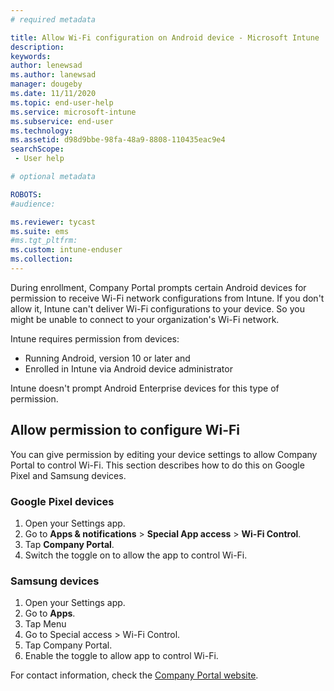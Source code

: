```yaml
---
# required metadata

title: Allow Wi-Fi configuration on Android device - Microsoft Intune | Microsoft Docs
description: 
keywords:
author: lenewsad
ms.author: lanewsad
manager: dougeby
ms.date: 11/11/2020
ms.topic: end-user-help
ms.service: microsoft-intune
ms.subservice: end-user
ms.technology:
ms.assetid: d98d9bbe-98fa-48a9-8808-110435eac9e4
searchScope:
 - User help

# optional metadata

ROBOTS:  
#audience:

ms.reviewer: tycast
ms.suite: ems
#ms.tgt_pltfrm:
ms.custom: intune-enduser
ms.collection: 
--- 
```


During enrollment, Company Portal prompts certain Android devices for permission to receive Wi-Fi network configurations from Intune. If you don't allow it, Intune can't deliver Wi-Fi configurations to your device. So you might be unable to connect to your organization's Wi-Fi network. 

Intune requires permission from devices: 

* Running Android, version 10 or later and
* Enrolled in Intune via Android device administrator

Intune doesn't prompt Android Enterprise devices for this type of permission.  

## Allow permission to configure Wi-Fi  

You can give permission by editing your device settings to allow Company Portal to control Wi-Fi. This section describes how to do this on Google Pixel and Samsung devices. 

### Google Pixel devices

1. Open your Settings app.
2. Go to **Apps & notifications** > **Special App access** > **Wi-Fi Control**.
3. Tap **Company Portal**.
4. Switch the toggle on to allow the app to control Wi-Fi.

### Samsung devices

1. Open your Settings app.
2. Go to **Apps**.
3. Tap Menu 
4. Go to Special access > Wi-Fi Control.
5. Tap Company Portal.
6. Enable the toggle to allow app to control Wi-Fi.

For contact information, check the [Company Portal website](https://go.microsoft.com/fwlink/?linkid=2010980).  
